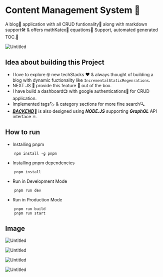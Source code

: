 # **Content Management System 🚀**

A blog📃 application with all CRUD funtionality🚀 along with markdown support🛠️ & offers mathKatex🔢 equations📐 Support, automated generated TOC.📑

![Untitled](https://raw.githubusercontent.com/akash-aman/content_management_system/main/images/img2.png)

## **Idea about building this Project**

- I love to explore 🤓 new techStacks ❤️ & always thought of building a blog with dynamic fuctionality like `IncrementalStaticRegenrations`. 
- NEXT JS 🖤 provide this feature 🎉 out of the box.
- I have build a dashboard📺 with google authentications🔐 for CRUD application.
- Implemented tags🏷️ & category sections for more fine search🔍.
- [***BACKEND***]()🤖 is also designed using ***NODE.JS*** supporting ***GraphQL*** API interface ⚛️. 


## How to run 

- Installing pnpm 
```
    npm install -g pnpm
```
- Installing pnpm dependencies
```
    pnpm install 
```
- Run in Development Mode  
```
    pnpm run dev
```
- Run in Production Mode 
```
    pnpm run build
    pnpm run start
```

## Image


![Untitled](https://raw.githubusercontent.com/akash-aman/content_management_system/main/images/img1.png)

![Untitled](https://raw.githubusercontent.com/akash-aman/content_management_system/main/images/img3.png)

![Untitled](https://raw.githubusercontent.com/akash-aman/content_management_system/main/images/img4.png)

![Untitled](https://raw.githubusercontent.com/akash-aman/content_management_system/main/images/img5.png)